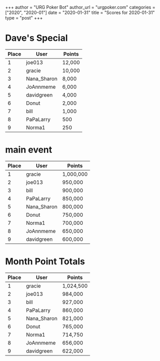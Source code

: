 +++
author = "URG Poker Bot"
author_url = "urgpoker.com"
categories = ["2020", "2020-01"]
date = "2020-01-31"
title = "Scores for 2020-01-31"
type = "post"
+++
# Dave's Special

| Place | User | Points |
|-------|------|--------|
| 1 | joe013 | 12,000 |
| 2 | gracie | 10,000 |
| 3 | Nana_Sharon | 8,000 |
| 4 | JoAnnmeme | 6,000 |
| 5 | davidgreen | 4,000 |
| 6 | Donut | 2,000 |
| 7 | bill | 1,000 |
| 8 | PaPaLarry | 500 |
| 9 | Norma1 | 250 |

# main event

| Place | User | Points |
|-------|------|--------|
| 1 | gracie | 1,000,000 |
| 2 | joe013 | 950,000 |
| 3 | bill | 900,000 |
| 4 | PaPaLarry | 850,000 |
| 5 | Nana_Sharon | 800,000 |
| 6 | Donut | 750,000 |
| 7 | Norma1 | 700,000 |
| 8 | JoAnnmeme | 650,000 |
| 9 | davidgreen | 600,000 |

# Month Point Totals

| Place | User | Points |
|-------|------|--------|
| 1 | gracie | 1,024,500 |
| 2 | joe013 | 984,000 |
| 3 | bill | 927,000 |
| 4 | PaPaLarry | 860,000 |
| 5 | Nana_Sharon | 821,000 |
| 6 | Donut | 765,000 |
| 7 | Norma1 | 714,750 |
| 8 | JoAnnmeme | 656,000 |
| 9 | davidgreen | 622,000 |
